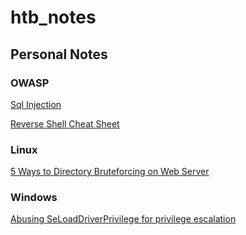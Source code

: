 # htb_notes

## Personal Notes

### OWASP

[Sql Injection](https://sechow.com/bricks/docs/login-1.html)
>
[Reverse Shell Cheat Sheet](http://pentestmonkey.net/cheat-sheet/shells/reverse-shell-cheat-sheet)

### Linux

[5 Ways to Directory Bruteforcing on Web Server](https://www.hackingarticles.in/5-ways-directory-bruteforcing-web-server/)

### Windows

[Abusing SeLoadDriverPrivilege for privilege escalation](https://www.tarlogic.com/en/blog/abusing-seloaddriverprivilege-for-privilege-escalation/)

